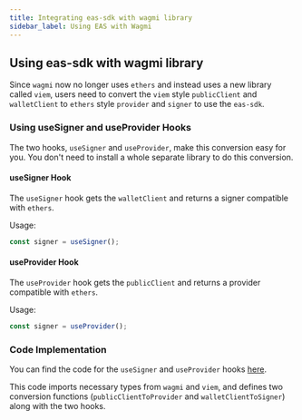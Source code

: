 ```yaml
---
title: Integrating eas-sdk with wagmi library
sidebar_label: Using EAS with Wagmi
---
```



## Using eas-sdk with wagmi library

Since `wagmi` now no longer uses `ethers` and instead uses a new library called `viem`, users need to convert the `viem` style `publicClient` and `walletClient` to `ethers` style `provider` and `signer` to use the `eas-sdk`.

### Using useSigner and useProvider Hooks

The two hooks, `useSigner` and `useProvider`, make this conversion easy for you. You don't need to install a whole separate library to do this conversion.

#### **useSigner Hook**

The `useSigner` hook gets the `walletClient` and returns a signer compatible with `ethers`.

Usage:

```typescript
const signer = useSigner();
```

#### **useProvider Hook**

The `useProvider` hook gets the `publicClient` and returns a provider compatible with `ethers`.

Usage:

```typescript
const signer = useProvider();
```

### Code Implementation

You can find the code for the `useSigner` and `useProvider` hooks [here](https://gist.github.com/slavik0329/2e5b6fc31cb745b65d3d37f7cf1d7b36).

This code imports necessary types from `wagmi` and `viem`, and defines two conversion functions (`publicClientToProvider` and `walletClientToSigner`) along with the two hooks.

